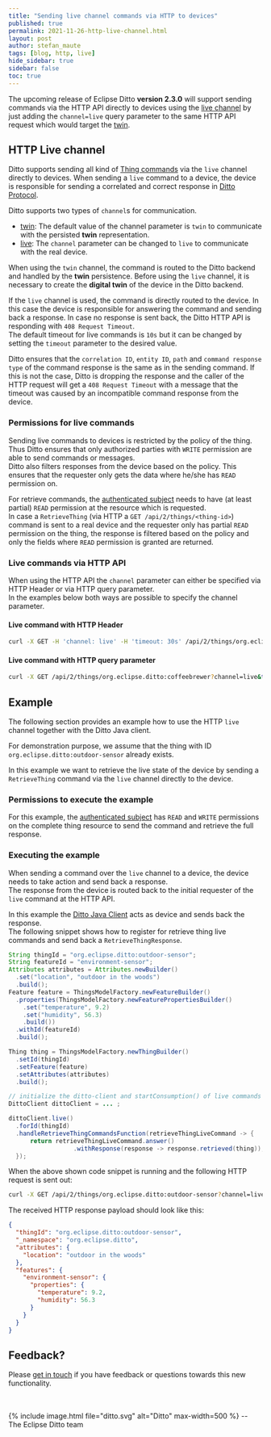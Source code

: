 ```yaml
---
title: "Sending live channel commands via HTTP to devices"
published: true
permalink: 2021-11-26-http-live-channel.html
layout: post
author: stefan_maute
tags: [blog, http, live]
hide_sidebar: true
sidebar: false
toc: true
---
```


The upcoming release of Eclipse Ditto **version 2.3.0** will support sending commands via the HTTP API 
directly to devices using the [live channel](protocol-twinlive.html#live) by just adding the `channel=live` 
query parameter to the same HTTP API request which would target the [twin](protocol-twinlive.html#twin).

## HTTP Live channel

Ditto supports sending all kind of [Thing commands](protocol-specification-things.html#commands) via
the `live` channel directly to devices.
When sending a `live` command to  a device, the device is responsible for sending a correlated and correct response 
in [Ditto Protocol](protocol-overview.html).

Ditto supports two types of `channel`s for communication.

* [twin](protocol-twinlive.html#twin): The default value of the channel parameter is `twin` 
  to communicate with the persisted **twin** representation.
* [live](protocol-twinlive.html#live): The `channel` parameter can be changed to `live` 
  to communicate with the real device.

When using the `twin` channel, the command is routed to the Ditto backend and handled by the **twin** persistence.
Before using the `live` channel, it is necessary to create the **digital twin** of the device in the 
Ditto backend.

If the `live` channel is used, the command is directly routed to the device. In this case the device is 
responsible for answering the command and sending back a response. In case no response is sent back, the Ditto HTTP API 
is responding with `408 Request Timeout`.  
The default timeout for live commands is `10s` but it can be changed by setting the `timeout` parameter to the 
desired value.

Ditto ensures that the `correlation ID`, `entity ID`, `path` and `command response type` of the command response 
is the same as in the sending command. If this is not the case, Ditto is dropping the response and the caller of the 
HTTP request will get a `408 Request Timeout` with a message that the timeout was caused by an incompatible
command response from the device.

### Permissions for live commands

Sending live commands to devices is restricted by the policy of the thing.  
Thus Ditto ensures that only authorized parties with `WRITE` permission are able to send commands or messages.  
Ditto also filters responses from the device based on the policy. This ensures that the requester only gets the data
where he/she has `READ` permission on.

For retrieve commands, the [authenticated subject](basic-auth.html#authenticated-subjects) needs to have 
(at least partial) `READ` permission at the resource which is requested.  
In case a `RetrieveThing` (via HTTP a `GET /api/2/things/<thing-id>`) command is sent to a real device and the 
requester only has partial `READ` permission on the thing, the response is filtered based on the policy 
and only the fields where `READ` permission is granted are returned.

### Live commands via HTTP API

When using the HTTP API the `channel` parameter can either be specified via HTTP Header or via HTTP query parameter.  
In the examples below both ways are possible to specify the channel parameter.

#### Live command with HTTP Header

```bash
curl -X GET -H 'channel: live' -H 'timeout: 30s' /api/2/things/org.eclipse.ditto:coffeebrewer'
```

#### Live command with HTTP query parameter

```bash
curl -X GET /api/2/things/org.eclipse.ditto:coffeebrewer?channel=live&timeout=30s'
```

## Example

The following section provides an example how to use the HTTP `live` channel together with the Ditto Java client. 

For demonstration purpose, we assume that the thing with ID `org.eclipse.ditto:outdoor-sensor` already exists.

In this example we want to retrieve the live state of the device by sending a `RetrieveThing` command via
the `live` channel directly to the device.

### Permissions to execute the example

For this example, the [authenticated subject](basic-auth.html#authenticated-subjects) has
`READ` and `WRITE` permissions on the complete thing resource to send the command and retrieve the full response.

### Executing the example

When sending a command over the `live` channel to a device, the device needs to take action and send back a response.  
The response from the device is routed back to the initial requester of the `live` command at the HTTP API.
 
In this example the [Ditto Java Client](client-sdk-java.html) acts as device and sends back the response.  
The following snippet shows how to register for retrieve thing live commands and send back a `RetrieveThingResponse`. 

```java
String thingId = "org.eclipse.ditto:outdoor-sensor";
String featureId = "environment-sensor";
Attributes attributes = Attributes.newBuilder()
  .set("location", "outdoor in the woods")
  .build();
Feature feature = ThingsModelFactory.newFeatureBuilder()
  .properties(ThingsModelFactory.newFeaturePropertiesBuilder()
    .set("temperature", 9.2)
    .set("humidity", 56.3)
    .build())
  .withId(featureId)
  .build();

Thing thing = ThingsModelFactory.newThingBuilder()
  .setId(thingId)
  .setFeature(feature)
  .setAttributes(attributes)
  .build();

// initialize the ditto-client and startConsumption() of live commands
DittoClient dittoClient = ... ;

dittoClient.live()
  .forId(thingId)
  .handleRetrieveThingCommandsFunction(retrieveThingLiveCommand -> {
      return retrieveThingLiveCommand.answer()
                  .withResponse(response -> response.retrieved(thing));
  });
```

When the above shown code snippet is running and the following HTTP request is sent out:
```bash
curl -X GET /api/2/things/org.eclipse.ditto:outdoor-sensor?channel=live&timeout=15s
```

The received HTTP response payload should look like this:
```json
{
  "thingId": "org.eclipse.ditto:outdoor-sensor",
  "_namespace": "org.eclipse.ditto",
  "attributes": {
    "location": "outdoor in the woods"
  },
  "features": {
    "environment-sensor": {
      "properties": {
        "temperature": 9.2,
        "humidity": 56.3
      }
    }
  }
}
```


## Feedback?

Please [get in touch](feedback.html) if you have feedback or questions towards this new functionality.

<br/>
<br/>
{% include image.html file="ditto.svg" alt="Ditto" max-width=500 %}
--<br/> 
The Eclipse Ditto team
